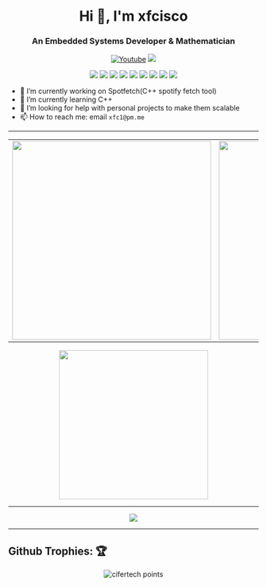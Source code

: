 <h1 align="center">Hi 👋, I'm xfcisco</h1>
<h3 align="center">An Embedded Systems Developer & Mathematician</h3>

<p align="center">
    <a href="https://www.youtube.com/channel/UCfhyTQpimu5Bp8Z4Q1rho1A?sub_confirmation=1" alt="Youtube Channel">
        <img alt="Youtube" title="Youtube" src="https://img.shields.io/badge/-Subscribe-red?style=for-the-badge&logo=youtube&logoColor=white" /></a>
    <a href="https://discord.gg/BJtTBNYHpp" alt="Programming and Linux Community">
        <img src="https://img.shields.io/discord/819650821314052106?color=7289DA&labelColor=4a64bd&logo=discord&logoColor=white&style=for-the-badge" /></a>
</p>

<p align="center">
    <img src="https://img.shields.io/badge/OS-Arco-informational?style=for-the-badge&logoColor=white&color=blue" />
    <img src="https://img.shields.io/badge/WM-dwm-informational?style=for-the-badge&logoColor=white&color=#57BDDA" />
    <img src="https://img.shields.io/badge/Shell-Zsh-informational?style=for-the-badge&logoColor=white&color=#57BDDA" />
    <img src="https://img.shields.io/badge/Editor-Vim-informational?style=for-the-badge&logoColor=white&color=#57BDDA" />
    <img src="https://img.shields.io/badge/Language-C++-informational?style=for-the-badge&logoColor=white&color=#57BDDA" />
    <img src="https://img.shields.io/badge/Language-Rust-informational?style=for-the-badge&logoColor=white&color=#57BDDA" />
    <img src="https://img.shields.io/badge/Language-Python-informational?style=for-the-badge&logoColor=white&color=#57BDDA" />
    <img src="https://img.shields.io/badge/Language-Nodejs-informational?style=for-the-badge&logoColor=white&color=#57BDDA" />
    <img src="https://img.shields.io/badge/Language-C-informational?style=for-the-badge&logoColor=white&color=#57BDDA" />
</p>

- 🔭 I’m currently working on Spotfetch(C++ spotify fetch tool)
- 🌱 I’m currently learning C++
- 🤔 I’m looking for help with personal projects to make them scalable
- 📫 How to reach me: email `xfc1@pm.me`


---
<center>
    <table>
        <tr>
            <td>
                <img width="400px" align="center" src="https://github-readme-stats.vercel.app/api?username=xfcisco&show_icons=true&theme=react&hide_border=true" />
            </td>
            <td>
                <img width="400px" align="center" src="http://github-readme-streak-stats.herokuapp.com?user=xfcisco&theme=react&hide_border=true" />
            </td>
        </tr>
    </table>
</center>

<center>
    <img width="300px" align="center" src="https://github-readme-stats.vercel.app/api/top-langs/?username=xfcisco&hide_border=true&show_icons=true&no-frame=true&theme=react" />
</center>

---
<p align="center">
     <img src="https://dcbadge.vercel.app/api/shield/466533081327861770" />
</p>

---
## Github Trophies: 🏆️

<p align="center">
    <img src="https://github-profile-trophy.vercel.app/?username=xfcisco&theme=nord&hide_border=true&no-frame=true&row=1&column=7" alt="cifertech points"/>
</p>
